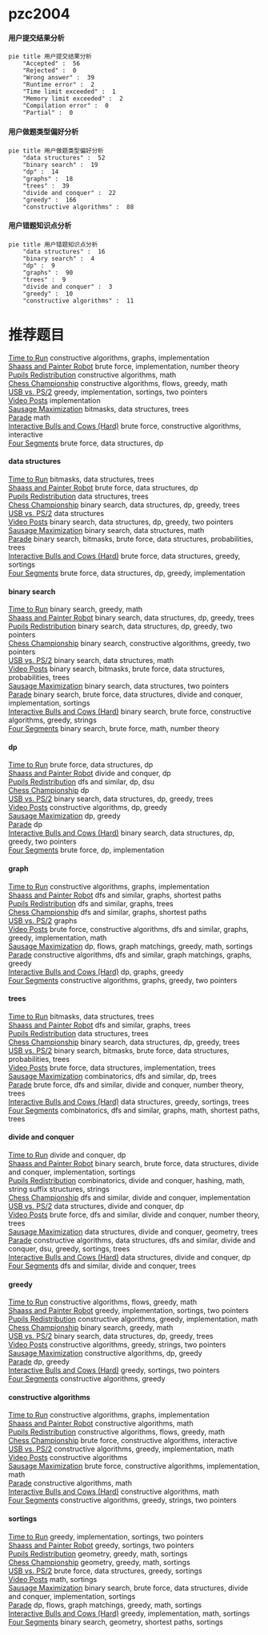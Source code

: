 # pzc2004
<!-- tabs:start -->
#### **用户提交结果分析**

```mermaid
pie title 用户提交结果分析
    "Accepted" :  56
    "Rejected" :  0
    "Wrong answer" :  39
    "Runtime error" :  2
    "Time limit exceeded" :  1
    "Memory limit exceeded" :  2
    "Compilation error" :  0
    "Partial" :  0
```
#### **用户做题类型偏好分析**

```mermaid
pie title 用户做题类型偏好分析
    "data structures" :  52
    "binary search" :  19
    "dp" :  14
    "graphs" :  18
    "trees" :  39
    "divide and conquer" :  22
    "greedy" :  166
    "constructive algorithms" :  88
```
#### **用户错题知识点分析**

```mermaid
pie title 用户错题知识点分析
    "data structures" :  16
    "binary search" :  4
    "dp" :  9
    "graphs" :  90
    "trees" :  9
    "divide and conquer" :  3
    "greedy" :  10
    "constructive algorithms" :  11
```
<!-- tabs:end -->
# 推荐题目
[Time to Run](http://codeforces.com/problemset/problem/1301/D)		constructive algorithms,
                        graphs,
                        implementation		  
[Shaass and Painter Robot](http://codeforces.com/problemset/problem/294/D)		brute force,
                        implementation,
                        number theory		  
[Pupils Redistribution](http://codeforces.com/problemset/problem/779/A)		constructive algorithms,
                        math		  
[Chess Championship](http://codeforces.com/problemset/problem/736/E)		constructive algorithms,
                        flows,
                        greedy,
                        math		  
[USB vs. PS/2](http://codeforces.com/problemset/problem/762/B)		greedy,
                        implementation,
                        sortings,
                        two pointers		  
[Video Posts](http://codeforces.com/problemset/problem/1070/K)		implementation		  
[Sausage Maximization](http://codeforces.com/problemset/problem/282/E)		bitmasks,
                        data structures,
                        trees		  
[Parade](http://codeforces.com/problemset/problem/733/B)		math		  
[Interactive Bulls and Cows (Hard)](http://codeforces.com/problemset/problem/753/C)		brute force,
                        constructive algorithms,
                        interactive		  
[Four Segments](http://codeforces.com/problemset/problem/846/C)		brute force,
                        data structures,
                        dp		  
<!-- tabs:start -->
#### **data structures**
[Time to Run](http://codeforces.com/problemset/problem/282/E)		bitmasks,
                        data structures,
                        trees		  
[Shaass and Painter Robot](http://codeforces.com/problemset/problem/846/C)		brute force,
                        data structures,
                        dp		  
[Pupils Redistribution](http://codeforces.com/problemset/problem/1088/F)		data structures,
                        trees		  
[Chess Championship](http://codeforces.com/problemset/problem/1059/E)		binary search,
                        data structures,
                        dp,
                        greedy,
                        trees		  
[USB vs. PS/2](http://codeforces.com/problemset/problem/19/D)		data structures		  
[Video Posts](http://codeforces.com/problemset/problem/1492/C)		binary search,
                        data structures,
                        dp,
                        greedy,
                        two pointers		  
[Sausage Maximization](http://codeforces.com/problemset/problem/1490/G)		binary search,
                        data structures,
                        math		  
[Parade](http://codeforces.com/problemset/problem/1479/D)		binary search,
                        bitmasks,
                        brute force,
                        data structures,
                        probabilities,
                        trees		  
[Interactive Bulls and Cows (Hard)](http://codeforces.com/problemset/problem/1497/A)		brute force,
                        data structures,
                        greedy,
                        sortings		  
[Four Segments](http://codeforces.com/problemset/problem/1491/C)		brute force,
                        data structures,
                        dp,
                        greedy,
                        implementation		  
#### **binary search**
[Time to Run](http://codeforces.com/problemset/problem/1250/L)		binary search,
                        greedy,
                        math		  
[Shaass and Painter Robot](http://codeforces.com/problemset/problem/1059/E)		binary search,
                        data structures,
                        dp,
                        greedy,
                        trees		  
[Pupils Redistribution](http://codeforces.com/problemset/problem/1492/C)		binary search,
                        data structures,
                        dp,
                        greedy,
                        two pointers		  
[Chess Championship](http://codeforces.com/problemset/problem/1463/D)		binary search,
                        constructive algorithms,
                        greedy,
                        two pointers		  
[USB vs. PS/2](http://codeforces.com/problemset/problem/1490/G)		binary search,
                        data structures,
                        math		  
[Video Posts](http://codeforces.com/problemset/problem/1479/D)		binary search,
                        bitmasks,
                        brute force,
                        data structures,
                        probabilities,
                        trees		  
[Sausage Maximization](http://codeforces.com/problemset/problem/1436/E)		binary search,
                        data structures,
                        two pointers		  
[Parade](http://codeforces.com/problemset/problem/1461/D)		binary search,
                        brute force,
                        data structures,
                        divide and conquer,
                        implementation,
                        sortings		  
[Interactive Bulls and Cows (Hard)](http://codeforces.com/problemset/problem/1493/C)		binary search,
                        brute force,
                        constructive algorithms,
                        greedy,
                        strings		  
[Four Segments](http://codeforces.com/problemset/problem/1487/D)		binary search,
                        brute force,
                        math,
                        number theory		  
#### **dp**
[Time to Run](http://codeforces.com/problemset/problem/846/C)		brute force,
                        data structures,
                        dp		  
[Shaass and Painter Robot](http://codeforces.com/problemset/problem/868/F)		divide and conquer,
                        dp		  
[Pupils Redistribution](http://codeforces.com/problemset/problem/741/B)		dfs and similar,
                        dp,
                        dsu		  
[Chess Championship](http://codeforces.com/problemset/problem/1198/D)		dp		  
[USB vs. PS/2](http://codeforces.com/problemset/problem/1059/E)		binary search,
                        data structures,
                        dp,
                        greedy,
                        trees		  
[Video Posts](http://codeforces.com/problemset/problem/1461/F)		constructive algorithms,
                        dp,
                        greedy		  
[Sausage Maximization](http://codeforces.com/problemset/problem/1509/C)		dp,
                        greedy		  
[Parade](http://codeforces.com/problemset/problem/1510/H)		dp		  
[Interactive Bulls and Cows (Hard)](http://codeforces.com/problemset/problem/1492/C)		binary search,
                        data structures,
                        dp,
                        greedy,
                        two pointers		  
[Four Segments](https://codeforces.com/contest/1457/problem/C)		brute force,
                        dp,
                        implementation		  
#### **graph**
[Time to Run](http://codeforces.com/problemset/problem/1301/D)		constructive algorithms,
                        graphs,
                        implementation		  
[Shaass and Painter Robot](https://codeforces.com/contest/1321/problem/D)		dfs and similar,
                        graphs,
                        shortest paths		  
[Pupils Redistribution](http://codeforces.com/problemset/problem/1328/E)		dfs and similar,
                        graphs,
                        trees		  
[Chess Championship](http://codeforces.com/problemset/problem/598/D)		dfs and similar,
                        graphs,
                        shortest paths		  
[USB vs. PS/2](http://codeforces.com/problemset/problem/1133/F1)		graphs		  
[Video Posts](http://codeforces.com/problemset/problem/1487/C)		brute force,
                        constructive algorithms,
                        dfs and similar,
                        graphs,
                        greedy,
                        implementation,
                        math		  
[Sausage Maximization](http://codeforces.com/problemset/problem/1437/C)		dp,
                        flows,
                        graph matchings,
                        greedy,
                        math,
                        sortings		  
[Parade](http://codeforces.com/problemset/problem/1470/D)		constructive algorithms,
                        dfs and similar,
                        graph matchings,
                        graphs,
                        greedy		  
[Interactive Bulls and Cows (Hard)](http://codeforces.com/problemset/problem/1476/C)		dp,
                        graphs,
                        greedy		  
[Four Segments](http://codeforces.com/problemset/problem/1304/D)		constructive algorithms,
                        graphs,
                        greedy,
                        two pointers		  
#### **trees**
[Time to Run](http://codeforces.com/problemset/problem/282/E)		bitmasks,
                        data structures,
                        trees		  
[Shaass and Painter Robot](http://codeforces.com/problemset/problem/1328/E)		dfs and similar,
                        graphs,
                        trees		  
[Pupils Redistribution](http://codeforces.com/problemset/problem/1088/F)		data structures,
                        trees		  
[Chess Championship](http://codeforces.com/problemset/problem/1059/E)		binary search,
                        data structures,
                        dp,
                        greedy,
                        trees		  
[USB vs. PS/2](http://codeforces.com/problemset/problem/1479/D)		binary search,
                        bitmasks,
                        brute force,
                        data structures,
                        probabilities,
                        trees		  
[Video Posts](http://codeforces.com/problemset/problem/1511/C)		brute force,
                        data structures,
                        implementation,
                        trees		  
[Sausage Maximization](http://codeforces.com/problemset/problem/1499/F)		combinatorics,
                        dfs and similar,
                        dp,
                        trees		  
[Parade](http://codeforces.com/problemset/problem/1491/E)		brute force,
                        dfs and similar,
                        divide and conquer,
                        number theory,
                        trees		  
[Interactive Bulls and Cows (Hard)](http://codeforces.com/problemset/problem/1466/D)		data structures,
                        greedy,
                        sortings,
                        trees		  
[Four Segments](http://codeforces.com/problemset/problem/1495/D)		combinatorics,
                        dfs and similar,
                        graphs,
                        math,
                        shortest paths,
                        trees		  
#### **divide and conquer**
[Time to Run](http://codeforces.com/problemset/problem/868/F)		divide and conquer,
                        dp		  
[Shaass and Painter Robot](http://codeforces.com/problemset/problem/1461/D)		binary search,
                        brute force,
                        data structures,
                        divide and conquer,
                        implementation,
                        sortings		  
[Pupils Redistribution](http://codeforces.com/problemset/problem/1466/G)		combinatorics,
                        divide and conquer,
                        hashing,
                        math,
                        string suffix structures,
                        strings		  
[Chess Championship](http://codeforces.com/problemset/problem/1490/D)		dfs and similar,
                        divide and conquer,
                        implementation		  
[USB vs. PS/2](https://codeforces.com/contest/1483/problem/C)		data structures,
                        divide and conquer,
                        dp		  
[Video Posts](http://codeforces.com/problemset/problem/1491/E)		brute force,
                        dfs and similar,
                        divide and conquer,
                        number theory,
                        trees		  
[Sausage Maximization](http://codeforces.com/problemset/problem/1303/G)		data structures,
                        divide and conquer,
                        geometry,
                        trees		  
[Parade](http://codeforces.com/problemset/problem/1494/D)		constructive algorithms,
                        data structures,
                        dfs and similar,
                        divide and conquer,
                        dsu,
                        greedy,
                        sortings,
                        trees		  
[Interactive Bulls and Cows (Hard)](http://codeforces.com/problemset/problem/1482/E)		data structures,
                        divide and conquer,
                        dp		  
[Four Segments](http://codeforces.com/problemset/problem/566/C)		dfs and similar,
                        divide and conquer,
                        trees		  
#### **greedy**
[Time to Run](http://codeforces.com/problemset/problem/736/E)		constructive algorithms,
                        flows,
                        greedy,
                        math		  
[Shaass and Painter Robot](http://codeforces.com/problemset/problem/762/B)		greedy,
                        implementation,
                        sortings,
                        two pointers		  
[Pupils Redistribution](http://codeforces.com/problemset/problem/550/E)		constructive algorithms,
                        greedy,
                        implementation,
                        math		  
[Chess Championship](http://codeforces.com/problemset/problem/1250/L)		binary search,
                        greedy,
                        math		  
[USB vs. PS/2](http://codeforces.com/problemset/problem/1059/E)		binary search,
                        data structures,
                        dp,
                        greedy,
                        trees		  
[Video Posts](http://codeforces.com/problemset/problem/1305/B)		constructive algorithms,
                        greedy,
                        strings,
                        two pointers		  
[Sausage Maximization](http://codeforces.com/problemset/problem/1461/F)		constructive algorithms,
                        dp,
                        greedy		  
[Parade](http://codeforces.com/problemset/problem/1509/C)		dp,
                        greedy		  
[Interactive Bulls and Cows (Hard)](http://codeforces.com/problemset/problem/1282/C)		greedy,
                        sortings,
                        two pointers		  
[Four Segments](http://codeforces.com/problemset/problem/1221/B)		constructive algorithms,
                        greedy		  
#### **constructive algorithms**
[Time to Run](http://codeforces.com/problemset/problem/1301/D)		constructive algorithms,
                        graphs,
                        implementation		  
[Shaass and Painter Robot](http://codeforces.com/problemset/problem/779/A)		constructive algorithms,
                        math		  
[Pupils Redistribution](http://codeforces.com/problemset/problem/736/E)		constructive algorithms,
                        flows,
                        greedy,
                        math		  
[Chess Championship](http://codeforces.com/problemset/problem/753/C)		brute force,
                        constructive algorithms,
                        interactive		  
[USB vs. PS/2](http://codeforces.com/problemset/problem/550/E)		constructive algorithms,
                        greedy,
                        implementation,
                        math		  
[Video Posts](http://codeforces.com/problemset/problem/1090/D)		constructive algorithms		  
[Sausage Maximization](http://codeforces.com/problemset/problem/761/A)		brute force,
                        constructive algorithms,
                        implementation,
                        math		  
[Parade](https://codeforces.com/contest/967/problem/E)		constructive algorithms,
                        math		  
[Interactive Bulls and Cows (Hard)](http://codeforces.com/problemset/problem/1059/C)		constructive algorithms,
                        math		  
[Four Segments](http://codeforces.com/problemset/problem/1305/B)		constructive algorithms,
                        greedy,
                        strings,
                        two pointers		  
#### **sortings**
[Time to Run](http://codeforces.com/problemset/problem/762/B)		greedy,
                        implementation,
                        sortings,
                        two pointers		  
[Shaass and Painter Robot](http://codeforces.com/problemset/problem/1282/C)		greedy,
                        sortings,
                        two pointers		  
[Pupils Redistribution](https://codeforces.com/contest/1496/problem/C)		geometry,
                        greedy,
                        math,
                        sortings		  
[Chess Championship](http://codeforces.com/problemset/problem/1495/A)		geometry,
                        greedy,
                        math,
                        sortings		  
[USB vs. PS/2](http://codeforces.com/problemset/problem/1497/A)		brute force,
                        data structures,
                        greedy,
                        sortings		  
[Video Posts](http://codeforces.com/problemset/problem/1427/A)		math,
                        sortings		  
[Sausage Maximization](http://codeforces.com/problemset/problem/1461/D)		binary search,
                        brute force,
                        data structures,
                        divide and conquer,
                        implementation,
                        sortings		  
[Parade](http://codeforces.com/problemset/problem/1437/C)		dp,
                        flows,
                        graph matchings,
                        greedy,
                        math,
                        sortings		  
[Interactive Bulls and Cows (Hard)](http://codeforces.com/problemset/problem/1473/A)		greedy,
                        implementation,
                        math,
                        sortings		  
[Four Segments](http://codeforces.com/problemset/problem/1486/B)		binary search,
                        geometry,
                        shortest paths,
                        sortings		  
<!-- tabs:end -->
